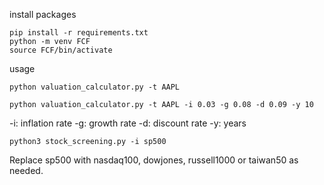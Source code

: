install packages

```
pip install -r requirements.txt
python -m venv FCF
source FCF/bin/activate
```

usage 
```
python valuation_calculator.py -t AAPL
```

```
python valuation_calculator.py -t AAPL -i 0.03 -g 0.08 -d 0.09 -y 10
```
-i: inflation rate
-g: growth rate
-d: discount rate
-y: years


```
python3 stock_screening.py -i sp500
```

Replace sp500 with nasdaq100, dowjones, russell1000 or taiwan50 as needed.
